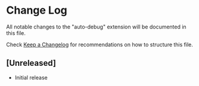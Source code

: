 # Change Log

All notable changes to the "auto-debug" extension will be documented in this file.

Check [Keep a Changelog](http://keepachangelog.com/) for recommendations on how to structure this file.

## [Unreleased]

- Initial release
